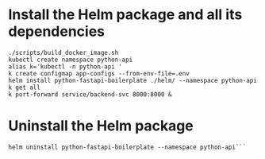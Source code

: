 # Install the Helm package and all its dependencies

```
./scripts/build_docker_image.sh
kubectl create namespace python-api
alias k='kubectl -n python-api '
k create configmap app-configs --from-env-file=.env
helm install python-fastapi-boilerplate ./helm/ --namespace python-api
k get all
k port-forward service/backend-svc 8000:8000 &
```


# Uninstall the Helm package

```
helm uninstall python-fastapi-boilerplate --namespace python-api```